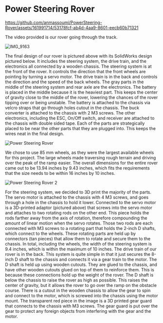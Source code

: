 # Power Steering Rover

https://github.com/anmassoumi/PowerSteering-Rover/assets/161991714/53178fcf-ab4d-4aa9-8601-eecb60b71321


The video provided is our rover going through the track.

![IMG_9163](https://github.com/anmassoumi/Autonomous-Rover/assets/161991714/6d773c92-1811-4a94-bc4b-251a0f6b89cd)


The final design of our rover is pictured above with its SolidWorks design pictured below. It includes the steering system, the drive train, and the electronics all connected by a wooden chassis. The steering system is at the front of the rover. It controls the direction that the front wheels are pointing by turning a servo motor. The drive train is in the back and controls the direction and the speed of the back wheels.
The gray parts in the middle of the steering system and rear axle are the electronics. The battery is placed in the middle because it is the heaviest part. This keeps the center of gravity close to the middle of the rover, lowering the chances of the rover tipping over or being unstable. The battery is attached to the chassis via velcro straps that go through holes cutout in the chassis. The buck converter is attached to the chassis with 2 M3 screws. The other electronics, including the ESC, On/Off switch, and receiver are attached to the chassis with double sided tape. Each of the parts are strategically placed to be near the other parts that they are plugged into. This keeps the wires neat in the final design.


![Power Steering Rover](https://github.com/anmassoumi/PowerSteering-Rover/assets/161991714/e3dfcaf8-7c4c-46da-adab-241f4bcc5247)


We chose to use 85 mm wheels, as they were the largest available wheels for this project. The large wheels made traversing rough terrain and driving over the peak of the ramp easier. The overall dimensions for the entire rover came out to be 13.94 inches by 9.43 inches, which fits the requirements that the size needs to be within 16 inches by 10 inches.


![Power Steering Rover 2](https://github.com/anmassoumi/PowerSteering-Rover/assets/161991714/a61024b6-18b2-4f5d-aeb2-b74f01e71ef8)


For the steering system, we decided to 3D print the majority of the parts. The servo motor is attached to the chassis with 4 M3 screws, and goes through a hole in the chassis to hold it lower. Connected to the servo motor is a 3D-printed adaptor (pictured above) that screws into the servo motor and attaches to two rotating rods on the other end. This piece holds the rods farther away from the axis of rotation, therefore compounding the amount of linear motion when the servo rotates. Those two rods are each connected with M3 screws to a rotating part that holds the 2-inch D shafts, which connect to the wheels. These rotating parts are held up by connectors (tan pieces) that allow them to rotate and secure them to the chassis. In total, including the wheels, the width of the steering system is 9.4 inches, which is within the maximum of 10 inches.
The drive train of our rover is in the back. This system is quite simple in that it just secures the 8-inch D shaft to the chassis and connects it via a gear train to the motor. The D shaft is held up using wooden cutouts. They are glued to the chassis, and have other wooden cutouts glued on top of them to reinforce them. This is because these connections hold up the weight of the rover. The D shaft is below the chassis to raise the rover as high as possible. This raises the center of gravity, but it allows the rover to go over the ramp on the obstacle course. There is a cutout in the wooden chassis to allow the gear to spin and connect to the motor, which is screwed into the chassis using the motor mount. The transparent red piece in the image is a 3D printed gear guard that connects to the chassis with M3 screws. The gear guard is put over the gear to protect any foreign objects from interfering with the gear and the motor.
